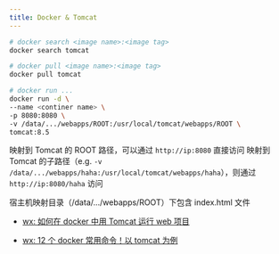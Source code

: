 ```yaml
---
title: Docker & Tomcat
---
```


```sh
# docker search <image name>:<image tag>
docker search tomcat

# docker pull <image name>:<image tag>
docker pull tomcat

# docker run ...
docker run -d \
--name <continer name> \
-p 8080:8080 \
-v /data/.../webapps/ROOT:/usr/local/tomcat/webapps/ROOT \
tomcat:8.5
```

映射到 Tomcat 的 ROOT 路径，可以通过 `http://ip:8080` 直接访问
映射到 Tomcat 的子路径（e.g. `-v /data/.../webapps/haha:/usr/local/tomcat/webapps/haha`），则通过 `http://ip:8080/haha` 访问

宿主机映射目录（/data/.../webapps/ROOT）下包含 index.html 文件

- [wx: 如何在 docker 中用 Tomcat 运行 web 项目](https://mp.weixin.qq.com/s?src=11&timestamp=1635239475&ver=3398&signature=STSjaZVyRbjwYGr18JdkDdC8jFoLHDQBv9*aSrSBzIx6rtgcW27mFd-SCsQBDzCAt4q3hvNzXo-WzRS61t1EidJ*wotO*ZDEiHTRBDRFfDlC*sbVQjIRNKJBCQugHKw4&new=1)

- [wx: 12 个 docker 常用命令！以 tomcat 为例](https://mp.weixin.qq.com/s?src=11&timestamp=1635239475&ver=3398&signature=RP88I3Fcg9RIjWPxqscwaHVDVHVt3BgcPSoSCErgtf4-1m3yAS0YyihErpbxbN9r7XERxRV0VIqQHQQwNHDk4YICzZEzrHq1d8jafjqDwvaXA6STnJB9WCxgaJw5gyGI&new=1)
